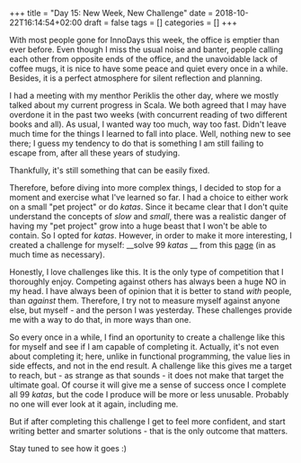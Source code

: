 +++
title = "Day 15: New Week, New Challenge"
date = 2018-10-22T16:14:54+02:00
draft = false
tags = []
categories = []
+++

With most people gone for InnoDays this week, the office is emptier than ever before. Even though I miss the usual noise and banter, people calling each other from opposite ends of the office, and the unavoidable lack of coffee mugs, it is nice to have some peace and quiet every once in a while. Besides, it is a perfect atmosphere for silent reflection and planning.



I had a meeting with my menthor Periklis the other day, where we mostly talked about my current progress in Scala. We both agreed that I may have overdone it in the past two weeks (with concurrent reading of two different books and all). As usual, I wanted way too much, way too fast. Didn't leave much time for the things I learned to fall into place. Well, nothing new to see there; I guess my tendency to do that is something I am still failing to escape from, after all these years of studying.



Thankfully, it's still something that can be easily fixed. 



Therefore, before diving into more complex things, I decided to stop for a moment and exercise what I've learned so far. I had a choice to either work on a small "pet project" or do _katas_. Since it became clear that I don't quite understand the concepts of _slow_ and _small_, there was a realistic danger of having my "pet project" grow into a huge beast that I won't be able to contain. So I opted for _katas_. However, in order to make it more interesting, I created a challenge for myself: __solve 99 _katas_ __ from this [page](http://aperiodic.net/phil/scala/s-99/) (in as much time as necessary). 



Honestly, I love challenges like this. It is the only type of competition that I thoroughly enjoy. Competing against others has always been a huge NO in my head. I have always been of opinion that it is better to stand _with_ people, than _against_ them. Therefore, I try not to measure myself against anyone else, but myself - and the person I was yesterday. These challenges provide me with a way to do that, in more ways than one. 



So every once in a while, I find an oportunity to create a challenge like this for myself and see if I am capable of completing it. Actually, it's not even about completing it; here, unlike in functional programming, the value lies in side effects, and not in the end result. A challenge like this gives me a target to reach, but - as strange as that sounds - it does not make that target the ultimate goal. Of course it will give me a sense of success once I complete all 99 _katas_, but the code I produce will be more or less unusable. Probably no one will ever look at it again, including me.



But if after completing this challenge I get to feel more confident, and start writing better and smarter solutions - that is the only outcome that matters.



Stay tuned to see how it goes :)